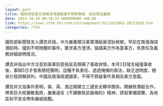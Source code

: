 ```yaml
---
layout: post
title: 國防部促美方詳細澄清潛艇撞不明物事故　指有責任義務
date: 2021-10-20 00:59:57.000000000 +08:00
link: https://news.rthk.hk/rthk/ch/component/k2/1615983-20211020.htm
categories: rthk
---
```


國防部新聞發言人譚克非說，中方嚴重關注美軍潛艇康涅狄格號，早前在南海海域潛航時，撞到不明物體的事件，要求美方澄清，強調美方作為當事方，有責任及義務詳細說明情況。

譚克非指出中方注意到美軍刻意拖延及隱瞞了事故詳情，本月2日發生碰撞事故後，事隔5日才發表簡短聲明，這種不負責任、遮遮掩掩的做法，缺乏透明度，極易引發誤解誤判，中國及南海周邊國家，不得不質疑事件真相及美方意圖。

譚克非又指事件表明，美、英、澳近期建立三邊安全夥伴關係，開展核潛艇合作，帶來巨大核擴散風險，嚴重違反《不擴散核武器條約》精神，誘發軍備競賽，為地區和平安全帶來嚴峻挑戰。
